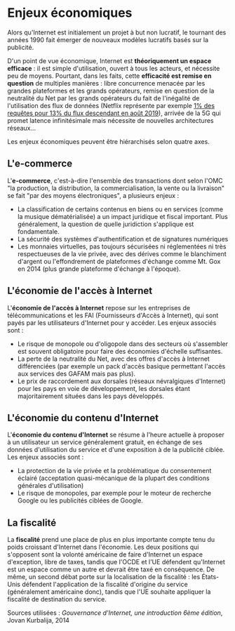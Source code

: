 # Enjeux économiques
Alors qu'Internet est initialement un projet à but non lucratif, le tournant des années 1990 fait émerger de nouveaux modèles lucratifs basés sur la publicité. 

D'un point de vue économique, Internet est **théoriquement un espace efficace** : il est simple d'utilisation, ouvert à tous les acteurs, et nécessite peu de moyens. Pourtant, dans les faits, cette **efficacité est remise en question** de multiples manières : libre concurrence menacée par les grandes plateformes et les grands opérateurs, remise en question de la neutralité du Net par les grands opérateurs du fait de l'inégalité de l'utilisation des flux de données (Netflix représente par exemple [1% des requêtes pour 13% du flux descendant en août 2019](https://www.sandvine.com/blog/netflix-vs.-google-vs.-amazon-vs.-facebook-vs.-microsoft-vs.-apple-traffic-share-of-internet-brands-global-internet-phenomena-spotlight)), arrivée de la 5G qui promet latence infinitésimale mais nécessite de nouvelles architectures réseaux...

Les enjeux économiques peuvent être hiérarchisés selon quatre axes. 

## L'e-commerce

L'**e-commerce**, c'est-à-dire l'ensemble des transactions dont selon l'OMC "la production, la distribution, la commercialisation, la vente ou la livraison" se fait "par des moyens électroniques", a plusieurs enjeux :
- La classification de certains contenus en biens ou en services (comme la musique dématérialisée) a un impact juridique et fiscal important. Plus généralement, la question de quelle juridiction s'applique est fondamentale.
- La sécurité des systèmes d'authentification et de signatures numériques
- Les monnaies virtuelles, pas toujours sécurisées ni réglementées ni très respectueuses de la vie privée, avec des dérives comme le blanchiment d'argent ou l'effondrement de plateformes d'échange comme Mt. Gox en 2014 (plus grande plateforme d'échange à l'époque).


## L'économie de l'accès à Internet

L'**économie de l'accès à Internet** repose sur les entreprises de télécommunications et les FAI (Fournisseurs d'Accès à Internet), qui sont payés par les utilisateurs d'Internet pour y accéder. Les enjeux associés sont :
- Le risque de monopole ou d'oligopole dans des secteurs où s'assembler est souvent obligatoire pour faire des économies d'échelle suffisantes. 
- La perte de la neutralité du Net, avec des offres d'accès à Internet différenciées (par exemple un pack d'accès basique permettant l'accès aux services des GAFAM mais pas plus).
- Le prix de raccordement aux dorsales (réseaux névralgiques d'Internet) pour les pays en voie de développement, les dorsales étant majoritairement situées dans les pays développés.

## L'économie du contenu d'Internet

L'**économie du contenu d'Internet** se résume à l'heure actuelle à proposer à un utilisateur un service généralement gratuit, en échange de ses données d'utilisation du service et d'une exposition à de la publicité ciblée. Les enjeux associés sont :
- La protection de la vie privée et la problématique du consentement éclairé (acceptation quasi-mécanique de la plupart des conditions générales d'utilisation)
- Le risque de monopoles, par exemple pour le moteur de recherche Google ou les publicités ciblées de Google.

## La fiscalité 

La **fiscalité** prend une place de plus en plus importante compte tenu du poids croissant d'Internet dans l'économie. Les deux positions qui s'opposent sont la volonté américaine de faire d'Internet un espace d'exception, libre de taxes, tandis que l'OCDE et l'UE défendent qu'Internet est un espace comme un autre et devrait être taxé en conséquence. De même, un second débat porte sur la localisation de la fiscalité : les États-Unis défendent l'application de la fiscalité d'origine du service (généralement américaine donc), tandis que l'UE souhaite appliquer la fiscalité de destination du service. 


Sources utilisées : *Gouvernance d'Internet, une introduction 6ème édition*, Jovan Kurbalija, 2014